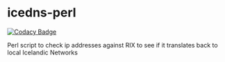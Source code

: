 # icedns-perl

[![Codacy Badge](https://api.codacy.com/project/badge/Grade/85efdc5a51d2409994fa886940b3a6ad)](https://www.codacy.com/manual/Eddinn/icedns-perl?utm_source=github.com&amp;utm_medium=referral&amp;utm_content=eddinn/icedns-perl&amp;utm_campaign=Badge_Grade)

Perl script to check ip addresses against RIX to see if it translates back to local Icelandic Networks
